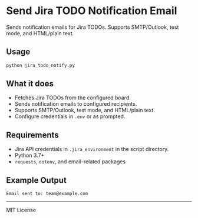# Send Jira TODO Notification Email

Sends notification emails for Jira TODOs. Supports SMTP/Outlook, test mode, and HTML/plain text.

## Usage

```sh
python jira_todo_notify.py
```

## What it does
- Fetches Jira TODOs from the configured board.
- Sends notification emails to configured recipients.
- Supports SMTP/Outlook, test mode, and HTML/plain text.
- Configure credentials in `.env` or as prompted.

## Requirements
- Jira API credentials in `.jira_environment` in the script directory.
- Python 3.7+
- `requests`, `dotenv`, and email-related packages

## Example Output
```
Email sent to: team@example.com
```

---
MIT License
